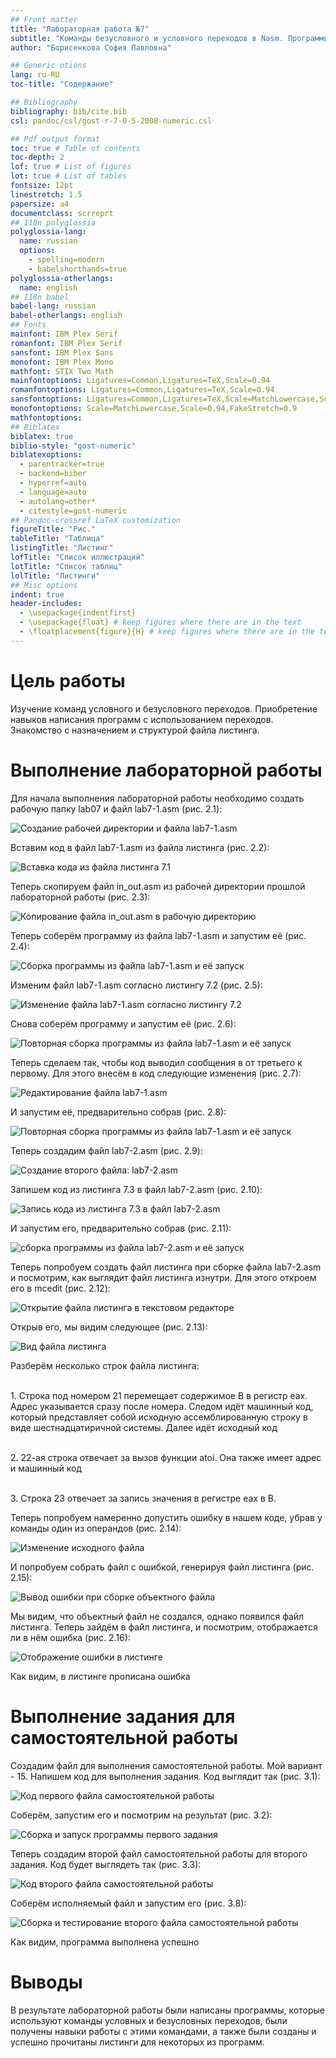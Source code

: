 ```yaml
---
## Front matter
title: "Лабораторная работа №7"
subtitle: "Команды безусловного и условного переходов в Nasm. Программирование ветвлений"
author: "Борисенкова София Павловна"

## Generic otions
lang: ru-RU
toc-title: "Содержание"

## Bibliography
bibliography: bib/cite.bib
csl: pandoc/csl/gost-r-7-0-5-2008-numeric.csl

## Pdf output format
toc: true # Table of contents
toc-depth: 2
lof: true # List of figures
lot: true # List of tables
fontsize: 12pt
linestretch: 1.5
papersize: a4
documentclass: scrreprt
## I18n polyglossia
polyglossia-lang:
  name: russian
  options:
	- spelling=modern
	- babelshorthands=true
polyglossia-otherlangs:
  name: english
## I18n babel
babel-lang: russian
babel-otherlangs: english
## Fonts
mainfont: IBM Plex Serif
romanfont: IBM Plex Serif
sansfont: IBM Plex Sans
monofont: IBM Plex Mono
mathfont: STIX Two Math
mainfontoptions: Ligatures=Common,Ligatures=TeX,Scale=0.94
romanfontoptions: Ligatures=Common,Ligatures=TeX,Scale=0.94
sansfontoptions: Ligatures=Common,Ligatures=TeX,Scale=MatchLowercase,Scale=0.94
monofontoptions: Scale=MatchLowercase,Scale=0.94,FakeStretch=0.9
mathfontoptions:
## Biblatex
biblatex: true
biblio-style: "gost-numeric"
biblatexoptions:
  - parentracker=true
  - backend=biber
  - hyperref=auto
  - language=auto
  - autolang=other*
  - citestyle=gost-numeric
## Pandoc-crossref LaTeX customization
figureTitle: "Рис."
tableTitle: "Таблица"
listingTitle: "Листинг"
lofTitle: "Список иллюстраций"
lotTitle: "Список таблиц"
lolTitle: "Листинги"
## Misc options
indent: true
header-includes:
  - \usepackage{indentfirst}
  - \usepackage{float} # keep figures where there are in the text
  - \floatplacement{figure}{H} # keep figures where there are in the text
---
```


# Цель работы

Изучение команд условного и безусловного переходов. Приобретение навыков написания
программ с использованием переходов. Знакомство с назначением и структурой файла
листинга.

# Выполнение лабораторной работы

Для начала выполнения лабораторной работы необходимо создать рабочую папку lab07 и файл lab7-1.asm (рис. 2.1):

![Создание рабочей директории и файла lab7-1.asm](image/1.png)

Вставим код в файл lab7-1.asm из файла листинга (рис. 2.2):

![Вставка кода из файла листинга 7.1](image/2.png)

Теперь скопируем файл in_out.asm из рабочей директории прошлой лабораторной работы (рис. 2.3):

![Копирование файла in_out.asm в рабочую директорию](image/3.png)

Теперь соберём программу из файла lab7-1.asm и запустим её (рис. 2.4):

![Сборка программы из файла lab7-1.asm и её запуск](image/4.png)

Изменим файл lab7-1.asm согласно листингу 7.2 (рис. 2.5):

![Изменение файла lab7-1.asm согласно листингу 7.2](image/5.png)

Снова соберём программу и запустим её (рис. 2.6):

![Повторная сборка программы из файла lab7-1.asm и её запуск](image/6.png)

Теперь сделаем так, чтобы код выводил сообщения в от третьего к первому. Для этого внесём в код следующие изменения (рис. 2.7):

![Редактирование файла lab7-1.asm](image/7.png)

И запустим её, предварительно собрав (рис. 2.8):

![Повторная сборка программы из файла lab7-1.asm и её запуск](image/8.png)

Теперь создадим файл lab7-2.asm (рис. 2.9):

![Создание второго файла: lab7-2.asm](image/9.png)

Запишем код из листинга 7.3 в файл lab7-2.asm (рис. 2.10):

![Запись кода из листинга 7.3 в файл lab7-2.asm](image/10.png)

И запустим его, предварительно собрав (рис. 2.11):

![сборка программы из файла lab7-2.asm и её запуск](image/11.png)

Теперь попробуем создать файл листинга при сборке файла lab7-2.asm и посмотрим, как выглядит файл листинга изнутри. Для этого откроем его в mcedit (рис. 2.12):

![Открытие файла листинга в текстовом редакторе](image/12.png)

Открыв его, мы видим следующее (рис. 2.13):

![Вид файла листинга](image/13.png)

Разберём несколько строк файла листинга: 
<p><br>1. Строка под номером 21 перемещает содержимое B в регистр eax. Адрес указывается сразу после номера. Следом идёт машинный код, который представляет собой исходную ассемблированную строку в виде шестнадцатиричной системы. Далее идёт исходный код
<p><br>2. 22-ая строка отвечает за вызов функции atoi. Она также имеет адрес и машинный код
<p><br>3. Строка 23 отвечает за запись значения в регистре eax в B.

Теперь попробуем намеренно допустить ошибку в нашем коде, убрав у команды один из операндов (рис. 2.14):

![Изменение исходного файла](image/14.png)

И попробуем собрать файл с ошибкой, генерируя файл листинга (рис. 2.15):

![Вывод ошибки при сборке объектного файла](image/15.png)

Мы видим, что объектный файл не создался, однако появился файл листинга.
Теперь зайдём в файл листинга, и посмотрим, отображается ли в нём ошибка (рис. 2.16):

![Отображение ошибки в листинге](image/16.png)

Как видим, в листинге прописана ошибка

# Выполнение задания для самостоятельной работы

Создадим файл для выполнения самостоятельной работы. Мой вариант - 15. Напишем код для выполнения задания. Код выглядит так (рис. 3.1):

![Код первого файла самостоятельной работы](image/17.png)

Соберём, запустим его и посмотрим на результат (рис. 3.2):

![Сборка и запуск программы первого задания](image/18.png)

Теперь создадим второй файл самостоятельной работы для второго задания. Код будет выглядеть так (рис. 3.3):

![Код второго файла самостоятельной работы](image/19.png)

Соберём исполняемый файл и запустим его (рис. 3.8):

![Сборка и тестирование второго файла самостоятельной работы](image/20.png)

Как видим, программа выполнена успешно

# Выводы

В результате лабораторной работы были написаны программы, которые используют команды условных и безусловных переходов, были получены навыки работы с этими командами, а также были созданы и успешно прочитаны листинги для некоторых из программ.


